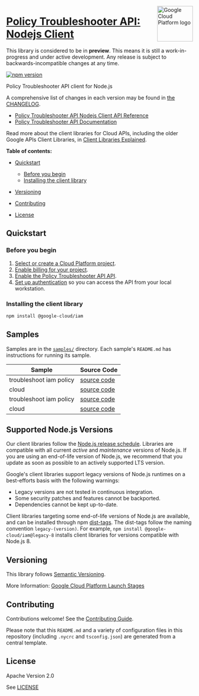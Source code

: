 [//]: # "This README.md file is auto-generated, all changes to this file will be lost."
[//]: # "The comments you see below are used to generate those parts of the template in later states."
<img src="https://avatars2.githubusercontent.com/u/2810941?v=3&s=96" alt="Google Cloud Platform logo" title="Google Cloud Platform" align="right" height="96" width="96"/>

# [Policy Troubleshooter API: Nodejs Client][homepage]

This library is considered to be in **preview**. This means it is still a
work-in-progress and under active development. Any release is subject to
backwards-incompatible changes at any time.

[![npm version](https://img.shields.io/npm/v/@google-cloud/iam.svg)](https://www.npmjs.org/package/@google-cloud/iam)

Policy Troubleshooter API client for Node.js

[//]: # "partials.introduction"

A comprehensive list of changes in each version may be found in
[the CHANGELOG][homepage_changelog].

* [Policy Troubleshooter API Nodejs Client API Reference](https://cloud.google.com/nodejs/docs/reference/iam/latest)
* [Policy Troubleshooter API Documentation](https://cloud.google.com/policy-intelligence/docs/troubleshoot-access)

Read more about the client libraries for Cloud APIs, including the older
Google APIs Client Libraries, in [Client Libraries Explained][explained].

[explained]: https://cloud.google.com/apis/docs/client-libraries-explained

**Table of contents:**

* [Quickstart](#quickstart)
  * [Before you begin](#before-you-begin)
  * [Installing the client library](#installing-the-client-library)

* [Versioning](#versioning)
* [Contributing](#contributing)
* [License](#license)

## Quickstart
### Before you begin

1.  [Select or create a Cloud Platform project][projects].
1.  [Enable billing for your project][billing].
1.  [Enable the Policy Troubleshooter API API][enable_api].
1.  [Set up authentication][auth] so you can access the
    API from your local workstation.
### Installing the client library

```bash
npm install @google-cloud/iam
```

[//]: # "partials.body"

## Samples

Samples are in the [`samples/`][homepage_samples] directory. Each sample's `README.md` has instructions for running its sample.

| Sample                      | Source Code                       |
| --------------------------- | --------------------------------- |
| troubleshoot iam policy | [source code](https://github.com/googleapis/google-cloud-node/blob/main/packages/google-cloud-policytroubleshooter-iam/samples/generated/v3/policy_troubleshooter.troubleshoot_iam_policy.js) |
| cloud | [source code](https://github.com/googleapis/google-cloud-node/blob/main/packages/google-cloud-policytroubleshooter-iam/samples/generated/v3/snippet_metadata_google.cloud.policytroubleshooter.iam.v3.json) |
| troubleshoot iam policy | [source code](https://github.com/googleapis/google-cloud-node/blob/main/packages/google-cloud-policytroubleshooter-iam/samples/generated/v3beta/policy_troubleshooter.troubleshoot_iam_policy.js) |
| cloud | [source code](https://github.com/googleapis/google-cloud-node/blob/main/packages/google-cloud-policytroubleshooter-iam/samples/generated/v3beta/snippet_metadata_google.cloud.policytroubleshooter.iam.v3beta.json) |


## Supported Node.js Versions

Our client libraries follow the [Node.js release schedule](https://github.com/nodejs/release#release-schedule).
Libraries are compatible with all current _active_ and _maintenance_ versions of
Node.js.
If you are using an end-of-life version of Node.js, we recommend that you update
as soon as possible to an actively supported LTS version.

Google's client libraries support legacy versions of Node.js runtimes on a
best-efforts basis with the following warnings:

* Legacy versions are not tested in continuous integration.
* Some security patches and features cannot be backported.
* Dependencies cannot be kept up-to-date.

Client libraries targeting some end-of-life versions of Node.js are available, and
can be installed through npm [dist-tags](https://docs.npmjs.com/cli/dist-tag).
The dist-tags follow the naming convention `legacy-(version)`.
For example, `npm install @google-cloud/iam@legacy-8` installs client libraries
for versions compatible with Node.js 8.

## Versioning

This library follows [Semantic Versioning](http://semver.org/).

More Information: [Google Cloud Platform Launch Stages][launch_stages]

[launch_stages]: https://cloud.google.com/terms/launch-stages

## Contributing

Contributions welcome! See the [Contributing Guide](https://github.com/googleapis/google-cloud-node/blob/main/packages/google-cloud-policytroubleshooter-iam/CONTRIBUTING.md).

Please note that this `README.md`
and a variety of configuration files in this repository (including `.nycrc` and `tsconfig.json`)
are generated from a central template.

## License

Apache Version 2.0

See [LICENSE](https://github.com/googleapis/google-cloud-node/blob/main/packages/google-cloud-policytroubleshooter-iam/LICENSE)

[shell_img]: https://gstatic.com/cloudssh/images/open-btn.png
[projects]: https://console.cloud.google.com/project
[billing]: https://support.google.com/cloud/answer/6293499#enable-billing
[enable_api]: https://console.cloud.google.com/flows/enableapi?apiid=policytroubleshooter.googleapis.com
[auth]: https://cloud.google.com/docs/authentication/external/set-up-adc-local
[homepage_samples]: https://github.com/googleapis/google-cloud-node/blob/main/packages/google-cloud-policytroubleshooter-iam/samples
[homepage_changelog]: https://github.com/googleapis/google-cloud-node/blob/main/packages/google-cloud-policytroubleshooter-iam/CHANGELOG.md
[homepage]: https://github.com/googleapis/google-cloud-node/blob/main/packages/google-cloud-policytroubleshooter-iam
